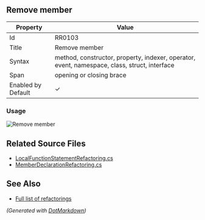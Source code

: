 ## Remove member

| Property           | Value                                                                                        |
| ------------------ | -------------------------------------------------------------------------------------------- |
| Id                 | RR0103                                                                                       |
| Title              | Remove member                                                                                |
| Syntax             | method, constructor, property, indexer, operator, event, namespace, class, struct, interface |
| Span               | opening or closing brace                                                                     |
| Enabled by Default | &#x2713;                                                                                     |

### Usage

![Remove member](../../images/refactorings/RemoveMember.png)

## Related Source Files

* [LocalFunctionStatementRefactoring.cs](../../src/Refactorings/CSharp/Refactorings/LocalFunctionStatementRefactoring.cs)
* [MemberDeclarationRefactoring.cs](../../src/Refactorings/CSharp/Refactorings/MemberDeclarationRefactoring.cs)

## See Also

* [Full list of refactorings](Refactorings.md)

*\(Generated with [DotMarkdown](http://github.com/JosefPihrt/DotMarkdown)\)*
